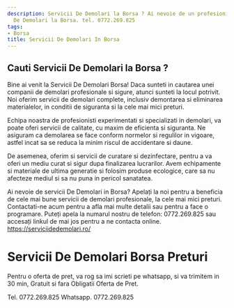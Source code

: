 ```yaml
---
description: Servicii De Demolari la Borsa ? Ai nevoie de un profesionist in Servicii
  De Demolari la Borsa. tel. 0772.269.825
tags:
- Borsa
title: Servicii De Demolari In Borsa
---
```



## Cauti Servicii De Demolari la Borsa ?

Bine ai venit la Servicii De Demolari Borsa! Daca sunteti in cautarea unei companii de demolari profesionale si sigure, atunci sunteti la locul potrivit. Noi oferim servicii de demolari complete, inclusiv demontarea si eliminarea materialelor, in conditii de siguranta si la cele mai mici preturi.

Echipa noastra de profesionisti experimentati si specializati in demolari, va poate oferi servicii de calitate, cu maxim de eficienta si siguranta. Ne asiguram ca demolarea se face conform normelor si regulilor in vigoare, astfel incat sa se reduca la minim riscul de accidentare si daune.

De asemenea, oferim si servicii de curatare si dezinfectare, pentru a va oferi un mediu curat si sigur dupa finalizarea lucrarilor. Avem echipamente si materiale de ultima generatie si folosim produse ecologice, care sa nu afecteze mediul si sa nu puna in pericol sanatatea.

Ai nevoie de servicii De Demolari in Borsa? Apelați la noi pentru a beneficia de cele mai bune servicii de demolari profesionale, la cele mai mici preturi. Contactati-ne acum pentru a afla mai multe detalii sau pentru a face o programare. Puteți apela la numarul nostru de telefon: 0772.269.825 sau accesați linkul de mai jos pentru a ne contacta online. 
https://serviciidedemolari.ro/

# Servicii De Demolari Borsa Preturi
Pentru o oferta de pret, va rog sa imi scrieti pe whatsapp, si va trimitem in 30 min, Gratuit si fara Obligatii Oferta de Pret.

Tel. 0772.269.825
Whatsapp. 0772.269.825